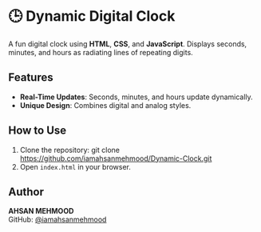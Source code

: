 # 🕒 Dynamic Digital Clock

A fun digital clock using **HTML**, **CSS**, and **JavaScript**. Displays seconds, minutes, and hours as radiating lines of repeating digits.

## Features
- **Real-Time Updates**: Seconds, minutes, and hours update dynamically.
- **Unique Design**: Combines digital and analog styles.

## How to Use
1. Clone the repository: git clone https://github.com/iamahsanmehmood/Dynamic-Clock.git
2. Open `index.html` in your browser.

## Author
**AHSAN MEHMOOD**  
GitHub: [@iamahsanmehmood](https://github.com/iamahsanmehmood)
